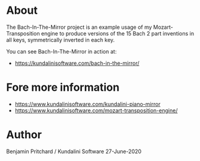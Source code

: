 # About

The Bach-In-The-Mirror project is an example usage of my Mozart-Transposition engine to produce versions of the 15 Bach 2 part inventions in all keys, symmetrically inverted in each key.

You can see Bach-In-The-Mirror in action at:

* https://kundalinisoftware.com/bach-in-the-mirror/

# Fore more information

* https://www.kundalinisoftware.com/kundalini-piano-mirror
* https://www.kundalinisoftware.com/mozart-transposition-engine/ 


# Author

Benjamin Pritchard / Kundalini Software
27-June-2020
